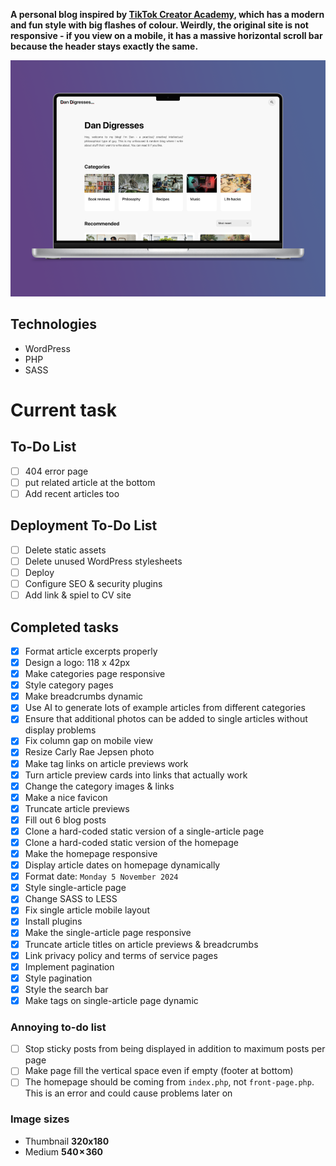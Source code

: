 **A personal blog inspired by [TikTok Creator Academy](https://www.tiktok.com/creator-academy), which has a modern and fun style with big flashes of colour. Weirdly, the original site is not responsive - if you view on a mobile, it has a massive horizontal scroll bar because the header stays exactly the same.**

![Desktop homepage mockup](./github-mockups/mac-mockup.webp)

## Technologies

-  WordPress
-  PHP
-  SASS

# Current task

## To-Do List

-  [ ] 404 error page
-  [ ] put related article at the bottom
-  [ ] Add recent articles too

## Deployment To-Do List

-  [ ] Delete static assets
-  [ ] Delete unused WordPress stylesheets
-  [ ] Deploy
-  [ ] Configure SEO & security plugins
-  [ ] Add link & spiel to CV site

## Completed tasks

-  [x] Format article excerpts properly
-  [x] Design a logo: 118 x 42px
-  [x] Make categories page responsive
-  [x] Style category pages
-  [x] Make breadcrumbs dynamic
-  [x] Use AI to generate lots of example articles from different categories
-  [x] Ensure that additional photos can be added to single articles without display problems
-  [x] Fix column gap on mobile view
-  [x] Resize Carly Rae Jepsen photo
-  [x] Make tag links on article previews work
-  [x] Turn article preview cards into links that actually work
-  [x] Change the category images & links
-  [x] Make a nice favicon
-  [x] Truncate article previews
-  [x] Fill out 6 blog posts
-  [x] Clone a hard-coded static version of a single-article page
-  [x] Clone a hard-coded static version of the homepage
-  [x] Make the homepage responsive
-  [x] Display article dates on homepage dynamically
-  [x] Format date: `Monday 5 November 2024`
-  [x] Style single-article page
-  [x] Change SASS to LESS
-  [x] Fix single article mobile layout
-  [x] Install plugins
-  [x] Make the single-article page responsive
-  [x] Truncate article titles on article previews & breadcrumbs
-  [x] Link privacy policy and terms of service pages
-  [x] Implement pagination
-  [x] Style pagination
-  [x] Style the search bar
-  [x] Make tags on single-article page dynamic

### Annoying to-do list

-  [ ] Stop sticky posts from being displayed in addition to maximum posts per page
-  [ ] Make page fill the vertical space even if empty (footer at bottom)
-  [ ] The homepage should be coming from `index.php`, not `front-page.php`. This is an error and could cause problems later on

### Image sizes

-  Thumbnail **320x180**
-  Medium **540 × 360**
